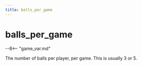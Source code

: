 ```yaml
---
title: balls_per_game
---
```


# balls_per_game


--8<-- "game_var.md"

The number of balls per player, per game. This is usually 3 or 5.
